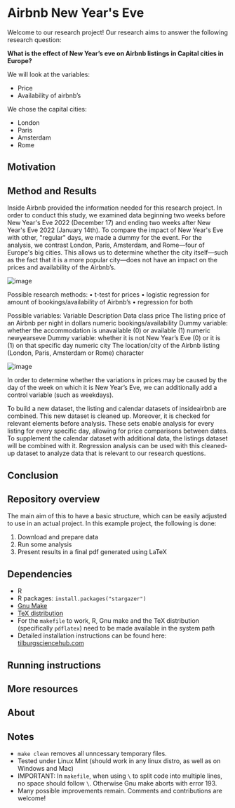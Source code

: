 # Airbnb New Year's Eve 

Welcome to our research project! Our research aims to answer the following research question:

**What is the effect of New Year’s eve on Airbnb listings in Capital cities in Europe?**

We will look at the variables:
- Price
- Availability of airbnb’s

We chose the capital cities:
- London
- Paris
- Amsterdam
- Rome

## Motivation

## Method and Results
Inside Airbnb provided the information needed for this research project. In order to conduct this study, we examined data beginning two weeks before New Year's Eve 2022 (December 17) and ending two weeks after New Year's Eve 2022 (January 14th). To compare the impact of New Year's Eve with other, "regular" days, we made a dummy for the event. For the analysis, we contrast London, Paris, Amsterdam, and Rome—four of Europe's big cities. This allows us to determine whether the city itself—such as the fact that it is a more popular city—does not have an impact on the prices and availability of the Airbnb’s.


![image](https://user-images.githubusercontent.com/122876103/219945498-c7cecd56-56a0-4293-b8db-7a66a29415fe.png)

Possible research methods: 
•	t-test for prices
•	logistic regression for amount of bookings/availability of Airbnb’s
•	regression for both 

Possible variables: 
Variable	Description	Data class
price	The listing price of an Airbnb per night in dollars	numeric
bookings/availability	Dummy variable: whether the accommodation is unavailable (0) or available (1)	numeric
newyearseve	Dummy variable: whether it is not New Year’s Eve (0) or it is (1) on that specific day	numeric
city	The location/city of the Airbnb listing (London, Paris, Amsterdam or Rome)	character


![image](https://user-images.githubusercontent.com/122876103/219945521-6f2835ad-6878-4418-baa9-38ab4ef85b4b.png)

In order to determine whether the variations in prices may be caused by the day of the week on which it is New Year’s Eve, we can additionally add a control variable (such as weekdays).

To build a new dataset, the listing and calendar datasets of insideairbnb are combined. This new dataset is cleaned up. Moreover, it is checked for relevant elements before analysis. These sets enable analysis for every listing for every specific day, allowing for price comparisons between dates. To supplement the calendar dataset with additional data, the listings dataset will be combined with it. Regression analysis can be used with this cleaned-up dataset to analyze data that is relevant to our research questions.

## Conclusion

## Repository overview


The main aim of this to have a basic structure, which can be easily adjusted to use in an actual project.  In this example project, the following is done: 
1. Download and prepare data
2. Run some analysis
3. Present results in a final pdf generated using LaTeX

## Dependencies
- R 
- R packages: `install.packages("stargazer")`
- [Gnu Make](https://tilburgsciencehub.com/get/make) 
- [TeX distribution](https://tilburgsciencehub.com/get/latex/?utm_campaign=referral-short)
- For the `makefile` to work, R, Gnu make and the TeX distribution (specifically `pdflatex`) need to be made available in the system path 
- Detailed installation instructions can be found here: [tilburgsciencehub.com](http://tilburgsciencehub.com/)

## Running instructions

## More resources

## About

## Notes
- `make clean` removes all unncessary temporary files. 
- Tested under Linux Mint (should work in any linux distro, as well as on Windows and Mac) 
- IMPORTANT: In `makefile`, when using `\` to split code into multiple lines, no space should follow `\`. Otherwise Gnu make aborts with error 193. 
- Many possible improvements remain. Comments and contributions are welcome!
